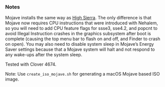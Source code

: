 ### Notes

Mojave installs the same way as [High Sierra](../HighSierra/README.md). The
only difference is that Mojave now requires CPU instructions that were
introduced with Nehalem, so you will need to add CPU feature flags for ssse3,
sse4.2, and popcnt to avoid Illegal Instruction crashes in the graphics
subsystem after boot is complete (causing the top menu bar to flash on and off,
and Finder to crash on open). You may also need to disable system sleep in
Mojave’s Energy Saver settings because that a Mojave system will halt and not
respond to any wake-ups after the system sleep.

Tested with Clover 4674.

Note: Use `create_iso_mojave.sh` for generating a macOS Mojave based ISO image.

